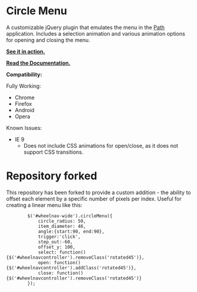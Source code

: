 ﻿Circle Menu
===========

A customizable jQuery plugin that emulates the menu in the [Path][] application.  Includes a 
selection animation and various animation options for opening and closing the menu.

**[See it in action.][demo]**

**[Read the Documentation.][docs]**

**Compatibility:**

Fully Working:

* Chrome
* Firefox
* Android
* Opera

Known Issues:

* IE 9 
  * Does not include CSS animations for open/close, as it does not support CSS transitions.

Repository forked
=======================
This repository has been forked to provide a custom addition - the ability to offset each element by a specific number of pixels per index. Useful for creating a linear menu like this:

```
		$('#wheelnav-wide').circleMenu({
			circle_radius: 50,
			item_diameter: 46,
			angle:{start:90, end:90},
			trigger:'click',
			step_out:-60,
			offset_y: 100,
			select: function(){$('#wheelnavcontroller').removeClass('rotated45')},
			open: function(){$('#wheelnavcontroller').addClass('rotated45')},
			close: function(){$('#wheelnavcontroller').removeClass('rotated45')}
		});
```

[Path]: https://path.com/
[demo]: http://zikes.github.com/circle-menu/examples/
[docs]: http://zikes.github.com/circle-menu/
